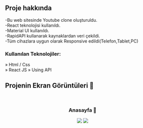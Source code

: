 <h2>Proje hakkında</h2>

  <p>
    -Bu web sitesinde Youtube clone oluşturuldu.
    </br>
    -React teknolojisi kullanıldı.
    </br>
    -Material UI kullanıldı.
    </br>
    -RapidAPI kullanarak kaynaklardan veri çekildi.
    </br>
    -Tüm cihazlara uygun olarak Responsive edildi(Telefon,Tablet,PC)
    </p>

<h3>Kullanılan Teknolojiler:</h3>

» Html / Css <br>
» React JS
» Using API

<h2>Projenin Ekran Görüntüleri 📸</h2>
<br>
<h3 align='center'>Anasayfa 🏡</h3>

<div align='center'>
<img src='https://user-images.githubusercontent.com/126238825/230642962-345fd1c8-1be0-49e1-b252-deff4c14c381.png'/>
<img src='https://user-images.githubusercontent.com/126238825/230643044-a3a91089-0bd7-444d-93a8-f12353cd2292.png'/>
</div>
